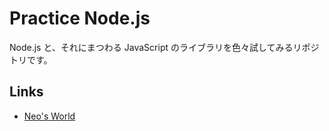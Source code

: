 # Practice Node.js

Node.js と、それにまつわる JavaScript のライブラリを色々試してみるリポジトリです。


## Links

- [Neo's World](https://neos21.net/)
